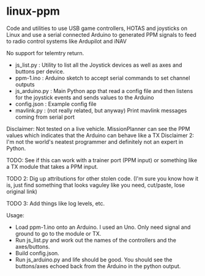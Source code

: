 # linux-ppm
Code and utilities to use USB game controllers, HOTAS and joysticks on Linux and use a serial connected Arduino to generated PPM signals to feed to radio control systems like Ardupilot and iNAV

No support for telemtry return.

- js_list.py : Utility to list all the Joystick devices as well as axes and buttons per device.
- ppm-1.ino : Arduino sketch to accept serial commands to set channel outputs
- js_arduino.py : Main Python app that read a config file and then listens for the joystick events and sends values to the Arduino
- config.json : Example config file
- mavlink.py : (not really related, but anyway) Print mavlink messages coming from serial port

Disclaimer: Not tested on a live vehicle. MissionPlanner can see the PPM values which indicates that the Arduino can behave like a TX
Disclaimer 2: I'm not the world's neatest programmer and definitely not an expert in Python.

TODO: See if this can work with a trainer port (PPM input) or something like a TX module that takes a PPM input.

TODO 2: Dig up attributions for other stolen code. (I'm sure you know how it is, just find something that looks vaguley like you need, cut/paste, lose original link)

TODO 3: Add things like log levels, etc.

Usage:

- Load ppm-1.ino onto an Arduino. I used an Uno. Only need signal and ground to go to the module or TX.
- Run js_list.py and work out the names of the controllers and the axes/buttons.
- Build config.json.
- Run js_arduino.py and life should be good. You should see the buttons/axes echoed back from the Arduino in the python output.
